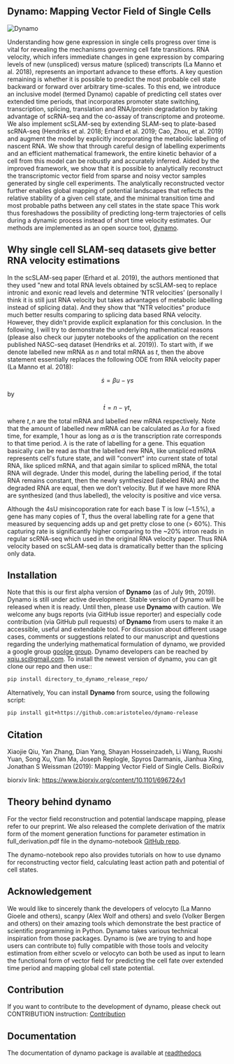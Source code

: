 ## **Dynamo**: Mapping Vector Field of Single Cells
![Dynamo](https://www.dropbox.com/s/dvrfgo4qt5ispqs/dynamo_intro.png?raw=1)

Understanding how gene expression in single cells progress over time is vital for revealing the mechanisms governing cell fate transitions. RNA velocity, which infers immediate changes in gene expression by comparing levels of new (unspliced) versus mature (spliced) transcripts (La Manno et al. 2018), represents an important advance to these efforts. A key question remaining is whether it is possible to predict the most probable cell state backward or forward over arbitrary time-scales. To this end, we introduce an inclusive model (termed Dynamo) capable of predicting cell states over extended time periods, that incorporates promoter state switching, transcription, splicing, translation and RNA/protein degradation by taking advantage of scRNA-seq and the co-assay of transcriptome and proteome. We also implement scSLAM-seq by extending SLAM-seq to plate-based scRNA-seq (Hendriks et al. 2018; Erhard et al. 2019; Cao, Zhou, et al. 2019) and augment the model by explicitly incorporating the metabolic labelling of nascent RNA. We show that through careful design of labelling experiments and an efficient mathematical framework, the entire kinetic behavior of a cell from this model can be robustly and accurately inferred. Aided by the improved framework, we show that it is possible to analytically reconstruct the transcriptomic vector field from sparse and noisy vector samples generated by single cell experiments. The analytically reconstructed vector further enables global mapping of potential landscapes that reflects the relative stability of a given cell state, and the minimal transition time and most probable paths between any cell states in the state space This work thus foreshadows the possibility of predicting long-term trajectories of cells during a dynamic process instead of short time velocity estimates. Our methods are implemented as an open source tool, [dynamo](https://github.com/aristoteleo/dynamo-release).

## Why single cell SLAM-seq datasets give better RNA velocity estimations 

In the scSLAM-seq paper (Erhard et al. 2019), the authors mentioned that they used "new and total RNA levels obtained by scSLAM-seq to replace intronic and exonic read levels and determine ‘NTR velocities’ (personally I think it is still just RNA velocity but takes advantages of metabolic labelling instead of splicing data). And they show that "NTR velocities" produce much better results comparing to splicing data based RNA velocity. However, they didn't provide explicit explanation for this conclusion. In the following, I will try to demonstrate the underlying mathematical reasons (please also check our jupyter notebooks of the application on the recent published NASC-seq dataset (Hendriks et al. 2019)). To start with, if we denote labelled new mRNA as $n$ and total mRNA as $t$, then the above statement essentially replaces the following ODE from RNA velocity paper (La Manno et al. 2018):
 
$$\dot{s} = \beta u - \gamma s$$

by
 
$$\dot{t} = n - \gamma t,$$ 

where $t, n$ are the total mRNA and labelled new mRNA respectively. Note that the amount of labelled new mRNA can be calculated as $\lambda \alpha$ for a fixed time, for example, 1 hour as long as $\alpha$ is the transcription rate corresponds to that time period. $\lambda$ is the rate of labelling for a gene. This equation basically can be read as that the labelled new RNA, like unspliced mRNA represents cell's future state, and will "convert" into current state of total RNA, like spliced mRNA, and that again similar to spliced mRNA, the total RNA will degrade. Under this model, during the labelling period, if the total RNA remains constant, then the newly synthesized (labeled RNA) and the degraded RNA are equal, then we don’t velocity. But if we have more RNA are synthesized (and thus labelled), the velocity is positive and vice versa. 

Although the 4sU misincoporation rate for each base T is low (~1.5%), a gene has many copies of T, thus the overal labelling rate for a gene that measured by sequencing adds up and get pretty close to one (> 60%). This capturing rate is significantly higher comparing to the ~20% intron reads in regular scRNA-seq which used in the original RNA velocity paper. Thus RNA velocity based on scSLAM-seq data is dramatically better than the splicing only data. 

## Installation

Note that this is our first alpha version of **Dynamo** (as of July 9th, 2019). Dynamo is still under active development. Stable version of Dynamo will be released when it is ready. Until then, please use **Dynamo** with caution. We welcome any bugs reports (via GitHub issue reporter) and especially code contribution  (via GitHub pull requests) of **Dynamo** from users to make it an accessible, useful and extendable tool. For discussion about different usage cases, comments or suggestions related to our manuscript and questions regarding the underlying mathematical formulation of dynamo, we provided a google group [goolge group](https://groups.google.com/forum/#!forum/dynamo-user/). Dynamo developers can be reached by <xqiu.sc@gmail.com>. To install the newest version of dynamo, you can git clone our repo and then use::

```sh
pip install directory_to_dynamo_release_repo/
```

Alternatively, You can install **Dynamo** from source, using the following script:
```sh
pip install git+https://github.com:aristoteleo/dynamo-release
```

## Citation

Xiaojie Qiu, Yan Zhang, Dian Yang, Shayan Hosseinzadeh, Li Wang, Ruoshi Yuan, Song Xu, Yian Ma, Joseph Replogle, Spyros Darmanis, Jianhua Xing, Jonathan S Weissman (2019): Mapping Vector Field of Single Cells. BioRxiv

biorxiv link: https://www.biorxiv.org/content/10.1101/696724v1

## Theory behind dynamo
For the vector field reconstruction and potential landscape mapping, please refer to our preprint. We also released the complete derivation of the matrix form of the moment generation functions for parameter estimation in full_derivation.pdf file in the dynamo-notebook [GitHub repo](https://github.com/aristoteleo/dynamo-notebooks).

The dynamo-notebook repo also provides tutorials on how to use dynamo for reconstructing vector field, calculating least action path and potential of cell states.  

## Acknowledgement
We would like to sincerely thank the developers of velocyto (La Manno Gioele and others), scanpy (Alex Wolf and others) and svelo (Volker Bergen and others) on their amazing tools which demonstrate the best practice of scientific programming in Python. Dynamo takes various technical inspiration from those packages. Dynamo is (we are trying to and hope users can contribute to) fully compatible with those tools and velocity estimation from either scvelo or velocyto can both be used as input to learn the functional form of vector field for predicting the cell fate over extended time period and mapping global cell state potential. 

## Contribution 
If you want to contribute to the development of dynamo, please check out CONTRIBUTION instruction: [Contribution](https://github.com/aristoteleo/dynamo-release/blob/master/CONTRIBUTING.md)

## Documentation  
The documentation of dynamo package is available at [readthedocs](https://dynamo-release.readthedocs.io/en/latest/)
